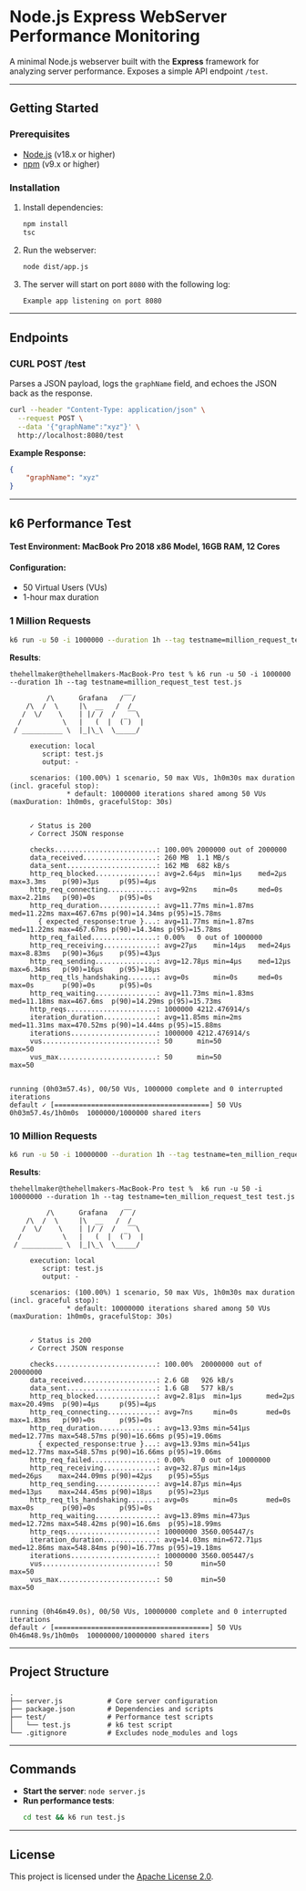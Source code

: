 # **Node.js Express WebServer Performance Monitoring**

A minimal Node.js webserver built with the **Express** framework for analyzing server performance. Exposes a simple API endpoint `/test`.

---

## **Getting Started**

### **Prerequisites**
- [Node.js](https://nodejs.org/) (v18.x or higher)
- [npm](https://www.npmjs.com/) (v9.x or higher)

### **Installation**
1. Install dependencies:
   ```bash
   npm install
   tsc
   ```

2. Run the webserver:
   ```bash
   node dist/app.js
   ```

3. The server will start on port `8080` with the following log:
   ```txt
   Example app listening on port 8080
   ```

---

## **Endpoints**

### **CURL POST /test**
Parses a JSON payload, logs the `graphName` field, and echoes the JSON back as the response.
```bash
curl --header "Content-Type: application/json" \
  --request POST \
  --data '{"graphName":"xyz"}' \
  http://localhost:8080/test
```

**Example Response:**
```json
{
    "graphName": "xyz"
}
```

---

## **k6 Performance Test**
#### **Test Environment**: MacBook Pro 2018 x86 Model, 16GB RAM, 12 Cores
#### **Configuration**:
- 50 Virtual Users (VUs)
- 1-hour max duration

### **1 Million Requests**
```bash
k6 run -u 50 -i 1000000 --duration 1h --tag testname=million_request_test test.js
```

**Results**:
```
thehellmaker@thehellmakers-MacBook-Pro test % k6 run -u 50 -i 1000000 --duration 1h --tag testname=million_request_test test.js

         /\      Grafana   /‾‾/
    /\  /  \     |\  __   /  /
   /  \/    \    | |/ /  /   ‾‾\
  /          \   |   (  |  (‾)  |
 / __________ \  |_|\_\  \_____/

     execution: local
        script: test.js
        output: -

     scenarios: (100.00%) 1 scenario, 50 max VUs, 1h0m30s max duration (incl. graceful stop):
              * default: 1000000 iterations shared among 50 VUs (maxDuration: 1h0m0s, gracefulStop: 30s)


     ✓ Status is 200
     ✓ Correct JSON response

     checks.........................: 100.00% 2000000 out of 2000000
     data_received..................: 260 MB  1.1 MB/s
     data_sent......................: 162 MB  682 kB/s
     http_req_blocked...............: avg=2.64µs  min=1µs    med=2µs     max=3.3ms    p(90)=3µs     p(95)=4µs
     http_req_connecting............: avg=92ns    min=0s     med=0s      max=2.21ms   p(90)=0s      p(95)=0s
     http_req_duration..............: avg=11.77ms min=1.87ms med=11.22ms max=467.67ms p(90)=14.34ms p(95)=15.78ms
       { expected_response:true }...: avg=11.77ms min=1.87ms med=11.22ms max=467.67ms p(90)=14.34ms p(95)=15.78ms
     http_req_failed................: 0.00%   0 out of 1000000
     http_req_receiving.............: avg=27µs    min=14µs   med=24µs    max=8.83ms   p(90)=36µs    p(95)=43µs
     http_req_sending...............: avg=12.78µs min=4µs    med=12µs    max=6.34ms   p(90)=16µs    p(95)=18µs
     http_req_tls_handshaking.......: avg=0s      min=0s     med=0s      max=0s       p(90)=0s      p(95)=0s
     http_req_waiting...............: avg=11.73ms min=1.83ms med=11.18ms max=467.6ms  p(90)=14.29ms p(95)=15.73ms
     http_reqs......................: 1000000 4212.476914/s
     iteration_duration.............: avg=11.85ms min=2ms    med=11.31ms max=470.52ms p(90)=14.44ms p(95)=15.88ms
     iterations.....................: 1000000 4212.476914/s
     vus............................: 50      min=50                 max=50
     vus_max........................: 50      min=50                 max=50


running (0h03m57.4s), 00/50 VUs, 1000000 complete and 0 interrupted iterations
default ✓ [======================================] 50 VUs  0h03m57.4s/1h0m0s  1000000/1000000 shared iters
```

### **10 Million Requests**
```bash
k6 run -u 50 -i 10000000 --duration 1h --tag testname=ten_million_request_test test.js
```

**Results**:
```
thehellmaker@thehellmakers-MacBook-Pro test %  k6 run -u 50 -i 10000000 --duration 1h --tag testname=ten_million_request_test test.js

         /\      Grafana   /‾‾/
    /\  /  \     |\  __   /  /
   /  \/    \    | |/ /  /   ‾‾\
  /          \   |   (  |  (‾)  |
 / __________ \  |_|\_\  \_____/

     execution: local
        script: test.js
        output: -

     scenarios: (100.00%) 1 scenario, 50 max VUs, 1h0m30s max duration (incl. graceful stop):
              * default: 10000000 iterations shared among 50 VUs (maxDuration: 1h0m0s, gracefulStop: 30s)


     ✓ Status is 200
     ✓ Correct JSON response

     checks.........................: 100.00%  20000000 out of 20000000
     data_received..................: 2.6 GB   926 kB/s
     data_sent......................: 1.6 GB   577 kB/s
     http_req_blocked...............: avg=2.81µs  min=1µs      med=2µs     max=20.49ms  p(90)=4µs     p(95)=4µs
     http_req_connecting............: avg=7ns     min=0s       med=0s      max=1.83ms   p(90)=0s      p(95)=0s
     http_req_duration..............: avg=13.93ms min=541µs    med=12.77ms max=548.57ms p(90)=16.66ms p(95)=19.06ms
       { expected_response:true }...: avg=13.93ms min=541µs    med=12.77ms max=548.57ms p(90)=16.66ms p(95)=19.06ms
     http_req_failed................: 0.00%    0 out of 10000000
     http_req_receiving.............: avg=32.87µs min=14µs     med=26µs    max=244.09ms p(90)=42µs    p(95)=55µs
     http_req_sending...............: avg=14.87µs min=4µs      med=13µs    max=244.45ms p(90)=18µs    p(95)=23µs
     http_req_tls_handshaking.......: avg=0s      min=0s       med=0s      max=0s       p(90)=0s      p(95)=0s
     http_req_waiting...............: avg=13.89ms min=473µs    med=12.72ms max=548.42ms p(90)=16.6ms  p(95)=18.99ms
     http_reqs......................: 10000000 3560.005447/s
     iteration_duration.............: avg=14.03ms min=672.71µs med=12.86ms max=548.84ms p(90)=16.77ms p(95)=19.18ms
     iterations.....................: 10000000 3560.005447/s
     vus............................: 50       min=50                   max=50
     vus_max........................: 50       min=50                   max=50


running (0h46m49.0s), 00/50 VUs, 10000000 complete and 0 interrupted iterations
default ✓ [======================================] 50 VUs  0h46m48.9s/1h0m0s  10000000/10000000 shared iters
```

---

## **Project Structure**
```
.
├── server.js           # Core server configuration
├── package.json        # Dependencies and scripts
├── test/               # Performance test scripts
│   └── test.js         # k6 test script
└── .gitignore          # Excludes node_modules and logs
```

---

## **Commands**
- **Start the server**: `node server.js`
- **Run performance tests**: 
  ```bash
  cd test && k6 run test.js
  ```

---

## **License**
This project is licensed under the [Apache License 2.0](LICENSE).